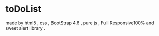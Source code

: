 # toDoList
made by html5 , css , BootStrap 4.6 , pure js , Full Responsive100% and sweet alert library . 
